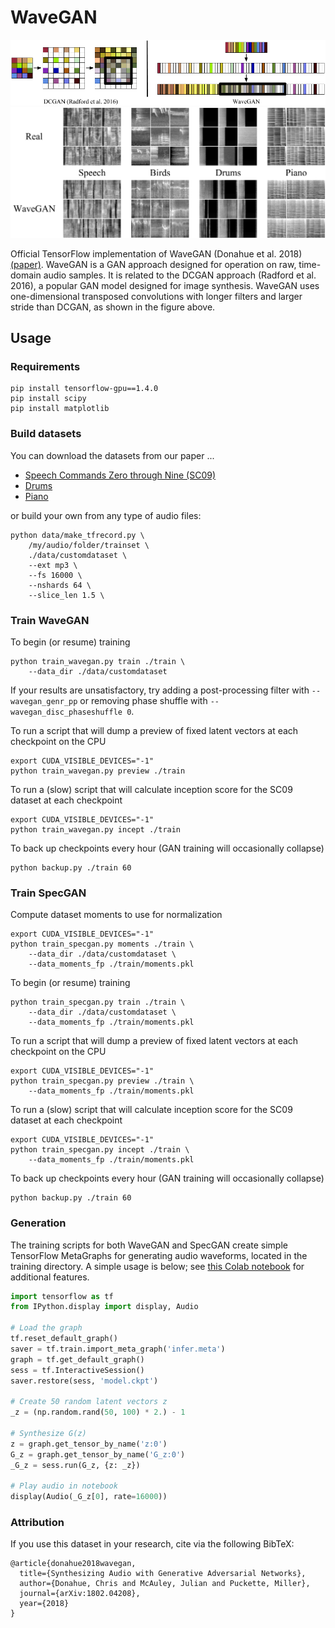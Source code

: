 # WaveGAN

<img src="static/wavegan.png"/>
<img src="static/results.png"/>

Official TensorFlow implementation of WaveGAN (Donahue et al. 2018) [(paper)](https://arxiv.org/abs/1802.04208). WaveGAN is a GAN approach designed for operation on raw, time-domain audio samples. It is related to the DCGAN approach (Radford et al. 2016), a popular GAN model designed for image synthesis. WaveGAN uses one-dimensional transposed convolutions with longer filters and larger stride than DCGAN, as shown in the figure above.

## Usage

### Requirements

```
pip install tensorflow-gpu==1.4.0
pip install scipy
pip install matplotlib
```

### Build datasets

You can download the datasets from our paper ...

- [Speech Commands Zero through Nine (SC09)](https://drive.google.com/open?id=1qRdAWmjfWwfWIu-Qk7u9KQKGINC52ZwB)
- [Drums](https://drive.google.com/open?id=1nKIWosguCSsEzYomHWfWmmu3RlLTMUIE)
- [Piano](https://drive.google.com/open?id=1REGUUFhFcp-L_5LngJp4oZouGNBy8DPh)

or build your own from any type of audio files:

```
python data/make_tfrecord.py \
	/my/audio/folder/trainset \
	./data/customdataset \
	--ext mp3 \
	--fs 16000 \
	--nshards 64 \
	--slice_len 1.5 \
```

### Train WaveGAN

To begin (or resume) training

```
python train_wavegan.py train ./train \
	--data_dir ./data/customdataset
```

If your results are unsatisfactory, try adding a post-processing filter with `--wavegan_genr_pp` or removing phase shuffle with `--wavegan_disc_phaseshuffle 0`. 

To run a script that will dump a preview of fixed latent vectors at each checkpoint on the CPU

```
export CUDA_VISIBLE_DEVICES="-1"
python train_wavegan.py preview ./train
```

To run a (slow) script that will calculate inception score for the SC09 dataset at each checkpoint

```
export CUDA_VISIBLE_DEVICES="-1"
python train_wavegan.py incept ./train
```

To back up checkpoints every hour (GAN training will occasionally collapse)

```
python backup.py ./train 60
```

### Train SpecGAN

Compute dataset moments to use for normalization

```
export CUDA_VISIBLE_DEVICES="-1"
python train_specgan.py moments ./train \
	--data_dir ./data/customdataset \
	--data_moments_fp ./train/moments.pkl
```


To begin (or resume) training

```
python train_specgan.py train ./train \
	--data_dir ./data/customdataset \
	--data_moments_fp ./train/moments.pkl
```

To run a script that will dump a preview of fixed latent vectors at each checkpoint on the CPU

```
export CUDA_VISIBLE_DEVICES="-1"
python train_specgan.py preview ./train \
	--data_moments_fp ./train/moments.pkl
```

To run a (slow) script that will calculate inception score for the SC09 dataset at each checkpoint

```
export CUDA_VISIBLE_DEVICES="-1"
python train_specgan.py incept ./train \
	--data_moments_fp ./train/moments.pkl
```

To back up checkpoints every hour (GAN training will occasionally collapse)

```
python backup.py ./train 60
```

### Generation

The training scripts for both WaveGAN and SpecGAN create simple TensorFlow MetaGraphs for generating audio waveforms, located in the training directory. A simple usage is below; see [this Colab notebook](https://colab.research.google.com/drive/1e9o2NB2GDDjadptGr3rwQwTcw-IrFOnm) for additional features.

```py
import tensorflow as tf
from IPython.display import display, Audio

# Load the graph
tf.reset_default_graph()
saver = tf.train.import_meta_graph('infer.meta')
graph = tf.get_default_graph()
sess = tf.InteractiveSession()
saver.restore(sess, 'model.ckpt')

# Create 50 random latent vectors z
_z = (np.random.rand(50, 100) * 2.) - 1

# Synthesize G(z)
z = graph.get_tensor_by_name('z:0')
G_z = graph.get_tensor_by_name('G_z:0')
_G_z = sess.run(G_z, {z: _z})

# Play audio in notebook
display(Audio(_G_z[0], rate=16000))
```

### Attribution

If you use this dataset in your research, cite via the following BibTeX:

```
@article{donahue2018wavegan,
  title={Synthesizing Audio with Generative Adversarial Networks},
  author={Donahue, Chris and McAuley, Julian and Puckette, Miller},
  journal={arXiv:1802.04208},
  year={2018}
}
```
